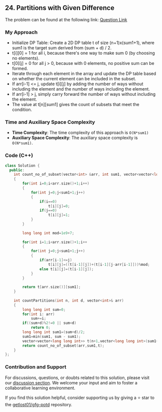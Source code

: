 ## 24. Partitions with Given Difference
The problem can be found at the following link: [Question Link](https://www.geeksforgeeks.org/problems/partitions-with-given-difference/1)

### My Approach
- Initialize DP Table: Create a 2D DP table t of size (n+1)x(sum1+1), where sum1 is the target sum derived from (sum + d) / 2.
- t[i][0] = 1 for all i, because there's one way to make sum 0 (by choosing no elements).
- t[0][j] = 0 for all j > 0, because with 0 elements, no positive sum can be formed.
- Iterate through each element in the array and update the DP table based on whether the current element can be included in the subset.
- If arr[i-1] <= j, update t[i][j] by adding the number of ways without including the element and the number of ways including the element.
- If arr[i-1] > j, simply carry forward the number of ways without including the element.
- The value at t[n][sum1] gives the count of subsets that meet the condition.

### Time and Auxiliary Space Complexity

- **Time Complexity**: The time complexity of this approach is `O(N*sum1)`
- **Auxiliary Space Complexity**: The auxiliary space complexity is `O(N*sum1)`.

### Code (C++)

```cpp
class Solution {
  public:
    int count_no_of_subset(vector<int> &arr, int sum1, vector<vector<long long int>> &t)
    {
        for(int i=0;i<arr.size()+1;i++)
        {
            for(int j=0;j<sum1+1;j++)
            {
                if(i==0)
                    t[i][j]=0;
                if(j==0)
                    t[i][j]=1;
            }
        }
        
        long long int mod=1e9+7;
        
        for(int i=1;i<arr.size()+1;i++
        {
            for(int j=0;j<sum1+1;j++)
            {
                if(arr[i-1]<=j)
                    t[i][j]=((t[i-1][j])+(t[i-1][j-arr[i-1]]))%mod;
                else t[i][j]=(t[i-1][j]);
            }
        }
        
        return t[arr.size()][sum1];
    }
    
    int countPartitions(int n, int d, vector<int>& arr)
    {
        long long int sum=0;
        for(int i: arr)
            sum+=i;
        if((sum+d)%2!=0 || sum<d)
            return 0;
        long long int sum1=(sum+d)/2;
        sum1=min(sum1, sum - sum1);
        vector<vector<long long int>> t(n+1,vector<long long int>(sum1+1));
        return count_no_of_subset(arr,sum1,t);
    }
};
```

### Contribution and Support

For discussions, questions, or doubts related to this solution, please visit our [discussion section](https://github.com/getlost01/gfg-potd/discussions). We welcome your input and aim to foster a collaborative learning environment.

If you find this solution helpful, consider supporting us by giving a ⭐ star to the [getlost01/gfg-potd](https://github.com/getlost01/gfg-potd) repository.
